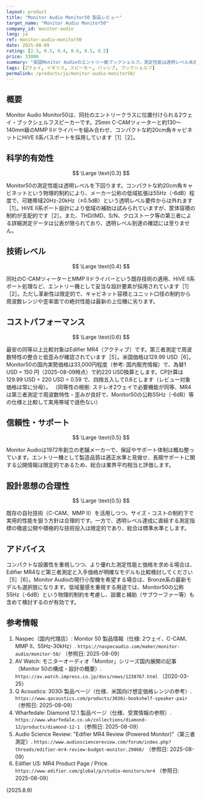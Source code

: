 ```yaml
---
layout: product
title: "Monitor Audio Monitor50 製品レビュー"
target_name: "Monitor Audio Monitor50"
company_id: monitor-audio
lang: ja
ref: monitor-audio-monitor50
date: 2025-08-09
rating: [2.3, 0.3, 0.4, 0.6, 0.5, 0.5]
price: 33000
summary: "英国Monitor Audioのエントリー級ブックシェルフ。測定性能は透明レベル未達だが、小型で設置しやすい。購入時は第三者測定が明確な代替機とも比較推奨"
tags: [2ウェイ, イギリス, スピーカー, パッシブ, ブックシェルフ]
permalink: /products/ja/monitor-audio-monitor50/
---
```

## 概要

Monitor Audio Monitor50は、同社のエントリークラスに位置付けられる2ウェイ・ブックシェルフスピーカーです。25mm C-CAMツィーターと約130〜140mm級のMMP IIドライバーを組み合わせ、コンパクトな約20cm角キャビネットにHiVE II系バスポートを採用しています［1］［2］。

## 科学的有効性

$$ \Large \text{0.3} $$

Monitor50の測定性能は透明レベルを下回ります。コンパクトな約20cm角キャビネットという物理的制約により、メーカー公称の低域拡張は55Hz（-6dB）程度で、可聴帯域20Hz-20kHz（±0.5dB）という透明レベル要件からは外れます［1］。HiVE II系ポート設計により低域の補助は試みられていますが、筐体容積の制約が支配的です［2］。また、THD/IMD、S/N、クロストーク等の第三者による詳細測定データは公表が限られており、透明レベル到達の確認には至りません。

## 技術レベル

$$ \Large \text{0.4} $$

同社のC-CAMツィーターとMMP IIドライバーという既存技術の適用、HiVE II系ポート処理など、エントリー機として妥当な設計要素が採用されています［1］［2］。ただし革新性は限定的で、キャビネット容積とユニット口径の制約から周波数レンジや歪率面での絶対性能は最新の上位機に劣ります。

## コストパフォーマンス

$$ \Large \text{0.6} $$

最安の同等以上比較対象はEdifier MR4（アクティブ）です。第三者測定で周波数特性の整合と低歪みが確認されています［5］。米国価格は129.99 USD［6］。Monitor50の国内実勢価格は33,000円程度（参考: 国内販売情報）で、為替1 USD = 150 円（2025-08-09時点）で約220 USD換算とします。CP計算は 129.99 USD ÷ 220 USD = 0.59 で、四捨五入して0.6とします（レビュー対象価格は常に分母）。
（同等性の根拠: ステレオ2ウェイで必要機能が同等、MR4は第三者測定で周波数特性・歪みが良好で、Monitor50の公称55Hz（-6dB）等の仕様と比較して実用帯域で遜色ない）

## 信頼性・サポート

$$ \Large \text{0.5} $$

Monitor Audioは1972年創立の老舗メーカーで、保証やサポート体制は概ね整っています。エントリー機として製造品質は適正水準と見做せ、長期サポートに関する公開情報は限定的であるため、総合は業界平均相当と評価します。

## 設計思想の合理性

$$ \Large \text{0.5} $$

既存の自社技術（C-CAM、MMP II）を活用しつつ、サイズ・コストの制約下で実用的性能を狙う方針は合理的です。一方で、透明レベル達成に直結する測定指標の徹底公開や積極的な技術投入は限定的であり、総合は標準水準とします。

## アドバイス

コンパクトな設置性を重視しつつ、より優れた測定性能と価格を求める場合は、Edifier MR4など第三者測定と入手価格が明確なモデルも比較検討してください［5］［6］。Monitor Audioの現行小型機を希望する場合は、Bronze系の最新モデルも選択肢になります。低域量感を重視する用途では、Monitor50の公称55Hz（-6dB）という物理的制約を考慮し、設置と補助（サブウーファー等）も含めて検討するのが有効です。

## 参考情報

1. Naspec（国内代理店）: Monitor 50 製品情報（仕様: 2ウェイ、C-CAM、MMP II、55Hz-30kHz）. `https://naspecaudio.com/maker/monitor-audio/monitor-50/` （参照日: 2025-08-09）
2. AV Watch: モニターオーディオ「Monitor」シリーズ国内展開の記事（Monitor 50の構成・設計の概要）. `https://av.watch.impress.co.jp/docs/news/1238767.html` （2020-03-25）
3. Q Acoustics: 3030i 製品ページ（仕様、米国向け想定価格レンジの参考）. `https://www.qacoustics.com/products/3030i-bookshelf-speaker-pair` （参照日: 2025-08-09）
4. Wharfedale: Diamond 12.1 製品ページ（仕様、受賞情報の参照）. `https://www.wharfedale.co.uk/collections/diamond-12/products/diamond-12-1` （参照日: 2025-08-09）
5. Audio Science Review: "Edifier MR4 Review (Powered Monitor)"（第三者測定）. `https://www.audiosciencereview.com/forum/index.php?threads/edifier-mr4-review-budget-monitor.29068/` （参照日: 2025-08-09）
6. Edifier US: MR4 Product Page / Price. `https://www.edifier.com/global/p/studio-monitors/mr4` （参照日: 2025-08-09）

(2025.8.9)